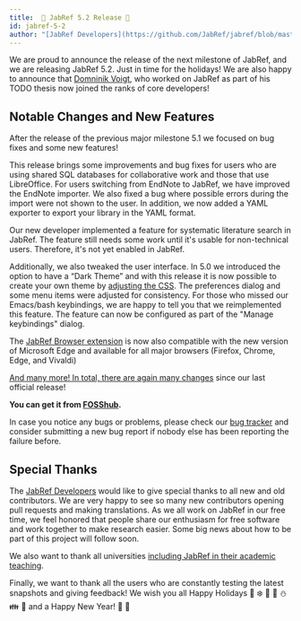 ```yaml
---
title:  🎄 JabRef 5.2 Release 🎄
id: jabref-5-2
author: "[JabRef Developers](https://github.com/JabRef/jabref/blob/master/DEVELOPERS)"
---
```


We are proud to announce the release of the next milestone of JabRef, and we are releasing JabRef 5.2. Just in time for the holidays!
We are also happy to announce that [Domninik Voigt](https://github.com/DominikVoigt), who worked on JabRef as part of his TODO thesis now joined the ranks of core developers!

## Notable Changes and New Features

After the release of the previous major milestone 5.1 we focused on bug fixes and some new features!

This release brings some improvements and bug fixes for users who are using shared SQL databases for collaborative work and those that use LibreOffice.
For users switching from EndNote to JabRef, we have improved the EndNote importer.
We also fixed a bug where possible errors during the import were not shown to the user.
In addition, we now added a YAML exporter to export your library in the YAML format.

Our new developer implemented a feature for systematic literature search in JabRef. The feature still needs some work until it's usable for non-technical users. Therefore, it's not yet enabled in JabRef.

Additionally, we also tweaked the user interface. In 5.0 we introduced the option to have a “Dark Theme” and with this release it is now possible to create your own theme by [adjusting the CSS](https://docs.jabref.org/advanced/custom-themes).
The preferences dialog and some menu items were adjusted for consistency. For those who missed our Emacs/bash keybindings, we are happy to tell you that we reimplemented this feature. The feature can now be configured as part of the "Manage keybindings" dialog.

The [JabRef Browser extension](https://docs.jabref.org/collect/jabref-browser-extension) is now also compatible with the new version of Microsoft Edge and available for all major browsers (Firefox, Chrome, Edge, and Vivaldi)

[And many more! In total, there are again many changes](https://github.com/JabRef/jabref/blob/master/CHANGELOG.md) since our last official release!

**You can get it from [FOSShub](https://www.fosshub.com/JabRef.html).**

In case you notice any bugs or problems, please check our  [bug tracker](https://github.com/JabRef/jabref/issues) and consider submitting a new bug report if nobody else has been reporting the failure before.

## Special Thanks

The [JabRef Developers](https://github.com/JabRef/jabref/blob/master/DEVELOPERS) would like to give special thanks to all new and old contributors. We are very happy to see so many new contributors opening pull requests and making translations. As we all work on JabRef in our free time, we feel honored that people share our enthusiasm for free software and work together to make research easier. Some big news about how to be part of this project will follow soon.

We also want to thank all universities [including JabRef in their academic teaching](https://devdocs.jabref.org/teaching).

Finally, we want to thank all the users who are constantly testing the latest snapshots and giving feedback!
We wish you all Happy Holidays 🎅 ❄️ 🎁 🦌 ⛄ 👪 🎄 and a Happy New Year! 🥂 🎉
